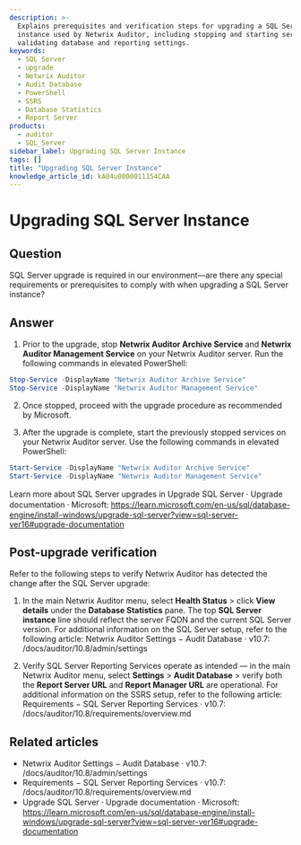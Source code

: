 ```yaml
---
description: >-
  Explains prerequisites and verification steps for upgrading a SQL Server
  instance used by Netwrix Auditor, including stopping and starting services and
  validating database and reporting settings.
keywords:
  - SQL Server
  - upgrade
  - Netwrix Auditor
  - Audit Database
  - PowerShell
  - SSRS
  - Database Statistics
  - Report Server
products:
  - auditor
  - SQL_Server
sidebar_label: Upgrading SQL Server Instance
tags: []
title: "Upgrading SQL Server Instance"
knowledge_article_id: kA04u0000011154CAA
---
```


# Upgrading SQL Server Instance

## Question

SQL Server upgrade is required in our environment—are there any special requirements or prerequisites to comply with when upgrading a SQL Server instance?

## Answer

1. Prior to the upgrade, stop **Netwrix Auditor Archive Service** and **Netwrix Auditor Management Service** on your Netwrix Auditor server. Run the following commands in elevated PowerShell:
```powershell
Stop-Service -DisplayName "Netwrix Auditor Archive Service"
Stop-Service -DisplayName "Netwrix Auditor Management Service"
```

2. Once stopped, proceed with the upgrade procedure as recommended by Microsoft.

3. After the upgrade is complete, start the previously stopped services on your Netwrix Auditor server. Use the following commands in elevated PowerShell:
```powershell
Start-Service -DisplayName "Netwrix Auditor Archive Service"
Start-Service -DisplayName "Netwrix Auditor Management Service"
```

Learn more about SQL Server upgrades in Upgrade SQL Server ⸱ Upgrade documentation ⸱ Microsoft: https://learn.microsoft.com/en-us/sql/database-engine/install-windows/upgrade-sql-server?view=sql-server-ver16#upgrade-documentation

## Post-upgrade verification

Refer to the following steps to verify Netwrix Auditor has detected the change after the SQL Server upgrade:

1. In the main Netwrix Auditor menu, select **Health Status** > click **View details** under the **Database Statistics** pane. The top **SQL Server instance** line should reflect the server FQDN and the current SQL Server version. For additional information on the SQL Server setup, refer to the following article: Netwrix Auditor Settings − Audit Database · v10.7: /docs/auditor/10.8/admin/settings

2. Verify SQL Server Reporting Services operate as intended — in the main Netwrix Auditor menu, select **Settings** > **Audit Database** > verify both the **Report Server URL** and **Report Manager URL** are operational. For additional information on the SSRS setup, refer to the following article: Requirements − SQL Server Reporting Services · v10.7: /docs/auditor/10.8/requirements/overview.md

## Related articles

- Netwrix Auditor Settings − Audit Database · v10.7: /docs/auditor/10.8/admin/settings
- Requirements − SQL Server Reporting Services · v10.7: /docs/auditor/10.8/requirements/overview.md
- Upgrade SQL Server ⸱ Upgrade documentation ⸱ Microsoft: https://learn.microsoft.com/en-us/sql/database-engine/install-windows/upgrade-sql-server?view=sql-server-ver16#upgrade-documentation
